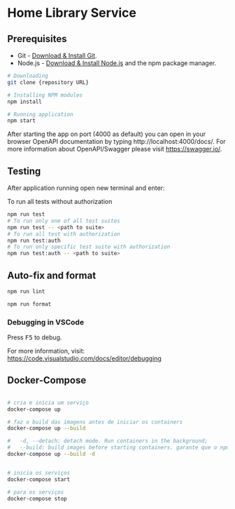 # Home Library Service

## Prerequisites

- Git - [Download & Install Git](https://git-scm.com/downloads).
- Node.js - [Download & Install Node.js](https://nodejs.org/en/download/) and the npm package manager.


```bash
# Downloading
git clone {repository URL}

# Installing NPM modules
npm install

# Running application
npm start
```

After starting the app on port (4000 as default) you can open
in your browser OpenAPI documentation by typing http://localhost:4000/docs/.
For more information about OpenAPI/Swagger please visit https://swagger.io/.

## Testing

After application running open new terminal and enter:

To run all tests without authorization

```bash
npm run test
# To run only one of all test suites
npm run test -- <path to suite>
# To run all test with authorization
npm run test:auth
# To run only specific test suite with authorization
npm run test:auth -- <path to suite>
```

## Auto-fix and format

```bash
npm run lint

npm run format
```


### Debugging in VSCode

Press <kbd>F5</kbd> to debug.

For more information, visit: https://code.visualstudio.com/docs/editor/debugging

## Docker-Compose

```bash

# cria e inicia um serviço
docker-compose up

# faz o build das imagens antes de iniciar os containers
docker-compose up --build

#   -d, --detach: detach mode. Run containers in the background;
#   --build: build images before starting containers. garante que o npm install rode novamente, durante o processo de build.
docker-compose up --build -d


# inicia os serviços
docker-compose start

# para os serviços
docker-compose stop

```